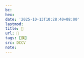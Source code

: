 ```yaml
---
bc:
hex:
date: '2025-10-13T10:28:40+08:00'
lastmod:
title: 􄧢
url: 􄧢
tags: [䆢]
src: DCCV
note:
---
```

